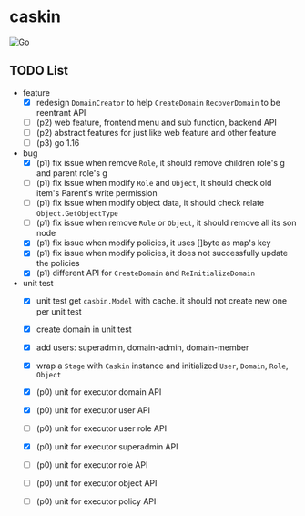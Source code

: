 # caskin

[![Go](https://github.com/AWaterColorPen/caskin/actions/workflows/go.yml/badge.svg?branch=main)](https://github.com/AWaterColorPen/caskin/actions/workflows/go.yml)


## TODO List

- feature
  - [x] redesign `DomainCreator` to help `CreateDomain` `RecoverDomain` to be reentrant API
  - [ ] (p2) web feature, frontend menu and sub function, backend API
  - [ ] (p2) abstract features for just like web feature and other feature
  - [ ] (p3) go 1.16
- bug
  - [x] (p1) fix issue when remove `Role`, it should remove children role's g and parent role's g
  - [ ] (p1) fix issue when modify `Role` and `Object`, it should check old item's Parent's write permission
  - [ ] (p1) fix issue when modify object data, it should check relate `Object.GetObjectType`
  - [ ] (p1) fix issue when remove `Role` or `Object`, it should remove all its son node
  - [x] (p1) fix issue when modify policies, it uses []byte as map's key
  - [x] (p1) fix issue when modify policies, it does not successfully update the policies
  - [x] (p1) different API for `CreateDomain` and `ReInitializeDomain`
- unit test
  - [x] unit test get `casbin.Model` with cache. it should not create new one per unit test
  - [x] create domain in unit test
  - [x] add users: superadmin, domain-admin, domain-member
  - [x] wrap a `Stage` with `Caskin` instance and initialized `User`, `Domain`, `Role`, `Object`
  - [x] (p0) unit for executor domain API
  - [x] (p0) unit for executor user API
  - [ ] (p0) unit for executor user role API
  - [x] (p0) unit for executor superadmin API
  - [ ] (p0) unit for executor role API
  - [ ] (p0) unit for executor object API
  - [ ] (p0) unit for executor policy API
  